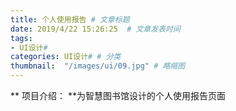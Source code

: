 ```yaml
---
title: 个人使用报告 # 文章标题  
date: 2019/4/22 15:26:25  # 文章发表时间
tags:
- UI设计#
categories: UI设计# # 分类
thumbnail:  "/images/ui/09.jpg" # 略缩图
---
```

** 项目介绍： **为智慧图书馆设计的个人使用报告页面